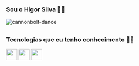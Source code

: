 ### Sou o Higor Silva 🧙🏻

![cannonbolt-dance](https://github.com/user-attachments/assets/64f27499-c527-4889-9f7b-9829333536ac)

##

### Tecnologias que eu tenho conhecimento 👨‍💻
<div style="display: inline_block">
  <img  height="30" windth="30" src="https://img.shields.io/badge/C%2B%2B-141414?style=for-the-badge&logo=c%2B%2B&logoColor=white" />
  <img  height="30" windth="30" src="https://img.shields.io/badge/HTML-141414?style=for-the-badge&logo=html5&logoColor=white" />
<img  height="30" windth="30" src="https://img.shields.io/badge/CSS-141414?&style=for-the-badge&logo=css3&logoColor=white" />

##
